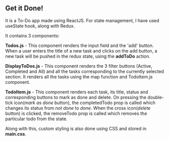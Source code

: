 ## Get it Done!

It is a To-Do app made using ReactJS. For state management, I have used useState hook, along with Redux.

It contains 3 components:  

**Todos.js** - This component renders the input field and the 'add' button. When a user enters the title of a new task and clicks on the add button, a new task will be pushed in the redux state, using the **addToDo** action.

**DisplayToDos.js** - This component renders the 3 filter buttons (Active, Completed and All) and all the tasks corresponding to the currently selected section. It renders all the tasks using the map function and TodoItem.js component.

**TodoItem.js** - This component renders each task, its title, status and corresponding buttons to mark as done and delete. On pressing the double-tick icon(*mark as done* button), the completedTodo prop is called which changes its status from *not done* to *done*. When the cross icon(*delete* button) is clicked, the removeTodo prop is called which removes the particular todo from the state. 

Along with this, custom styling is also done using CSS and stored in **main.css**.
